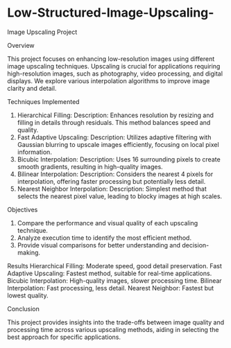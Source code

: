 # Low-Structured-Image-Upscaling-
Image Upscaling Project

Overview

This project focuses on enhancing low-resolution images using different image upscaling techniques. Upscaling is crucial for applications requiring high-resolution images, such as photography, video processing, and digital displays. We explore various interpolation algorithms to improve image clarity and detail.

Techniques Implemented
1) Hierarchical Filling:
Description: Enhances resolution by resizing and filling in details through residuals. This method balances speed and quality.
2) Fast Adaptive Upscaling:
Description: Utilizes adaptive filtering with Gaussian blurring to upscale images efficiently, focusing on local pixel information.
3) Bicubic Interpolation:
Description: Uses 16 surrounding pixels to create smooth gradients, resulting in high-quality images.
4) Bilinear Interpolation:
Description: Considers the nearest 4 pixels for interpolation, offering faster processing but potentially less detail.
5) Nearest Neighbor Interpolation:
Description: Simplest method that selects the nearest pixel value, leading to blocky images at high scales.

Objectives
1) Compare the performance and visual quality of each upscaling technique.
2) Analyze execution time to identify the most efficient method.
3) Provide visual comparisons for better understanding and decision-making.

Results
Hierarchical Filling: Moderate speed, good detail preservation.
Fast Adaptive Upscaling: Fastest method, suitable for real-time applications.
Bicubic Interpolation: High-quality images, slower processing time.
Bilinear Interpolation: Fast processing, less detail.
Nearest Neighbor: Fastest but lowest quality.

Conclusion

This project provides insights into the trade-offs between image quality and processing time across various upscaling methods, aiding in selecting the best approach for specific applications.

